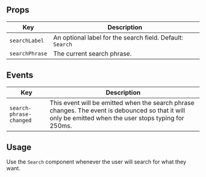 ## Props

| Key            | Description                                               |
| -------------- | --------------------------------------------------------- |
| `searchLabel`  | An optional label for the search field. Default: `Search` |
| `searchPhrase` | The current search phrase.                                |

## Events

| Key | Description |
| --- | --- |
| `search-phrase-changed` | This event will be emitted when the search phrase changes. The event is debounced so that it will only be emitted when the user stops typing for 250ms. |

## Usage

Use the `Search` component whenever the user will search for what they want.
